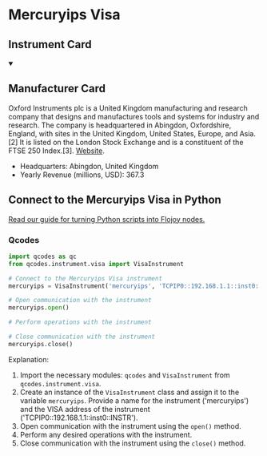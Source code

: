 
# Mercuryips Visa

## Instrument Card



<details open>
<summary><h2>Manufacturer Card</h2></summary>
Oxford Instruments plc is a United Kingdom manufacturing and research company that designs and manufactures tools and systems for industry and research. The company is headquartered in Abingdon, Oxfordshire, England, with sites in the United Kingdom, United States, Europe, and Asia.[2] It is listed on the London Stock Exchange and is a constituent of the FTSE 250 Index.[3]. <a href=https://www.oxinst.com/>Website</a>.

<ul>
  <li>Headquarters: Abingdon, United Kingdom</li>
  <li>Yearly Revenue (millions, USD): 367.3</li>
</ul>
</details>

## Connect to the Mercuryips Visa in Python

[Read our guide for turning Python scripts into Flojoy nodes.](https://docs.flojoy.ai/custom-nodes/creating-custom-node/)


### Qcodes

```python
import qcodes as qc
from qcodes.instrument.visa import VisaInstrument

# Connect to the Mercuryips Visa instrument
mercuryips = VisaInstrument('mercuryips', 'TCPIP0::192.168.1.1::inst0::INSTR')

# Open communication with the instrument
mercuryips.open()

# Perform operations with the instrument

# Close communication with the instrument
mercuryips.close()
```

Explanation:
1. Import the necessary modules: `qcodes` and `VisaInstrument` from `qcodes.instrument.visa`.
2. Create an instance of the `VisaInstrument` class and assign it to the variable `mercuryips`. Provide a name for the instrument ('mercuryips') and the VISA address of the instrument ('TCPIP0::192.168.1.1::inst0::INSTR').
3. Open communication with the instrument using the `open()` method.
4. Perform any desired operations with the instrument.
5. Close communication with the instrument using the `close()` method.

